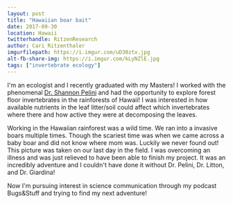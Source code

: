 ```yaml
---
layout: post
title: "Hawaiian boar bait"
date: 2017-09-30
location: Hawaii
twitterhandle: RitzenResearch
author: Cari Ritzenthaler
imgurfilepath: https://i.imgur.com/uD30ztx.jpg
alt-fb-share-img: https://i.imgur.com/kLyNZlE.jpg
tags: ["invertebrate ecology"]
---
```

	
I'm an ecologist and I recently graduated with my Masters! I worked with the phenomenal [Dr. Shannon Pelini](http://Pelinilab.wordpress.com) and had the opportunity to explore forest floor invertebrates in the rainforests of Hawaii! I was interested in how available nutrients in the leaf litter/soil could affect which invertebrates where there and how active they were at decomposing the leaves. 

Working in the Hawaiian rainforest was a wild time. We ran into a invasive boars multiple times. Though the scariest time was when we came across a baby boar and did not know where mom was. Luckily we never found out! This picture was taken on our last day in the field. I was overcoming an illness and was just relieved to have been able to finish my project. It was an incredibly adventure and I couldn't have done it without Dr. Pelini, Dr. Litton, and Dr. Giardina! 

Now I'm pursuing interest in science communication through my podcast Bugs&Stuff and trying to find my next adventure!